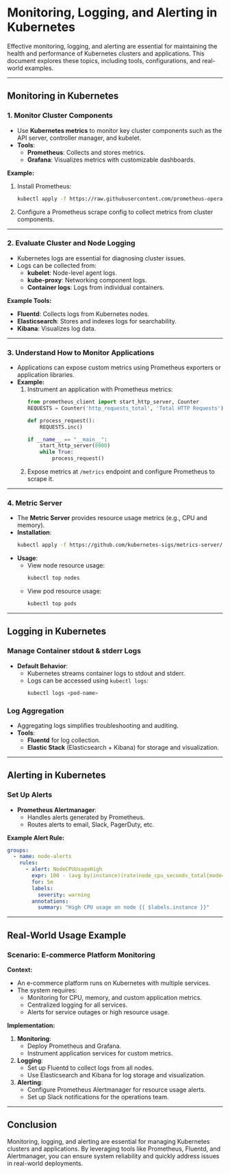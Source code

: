 # Monitoring, Logging, and Alerting in Kubernetes

Effective monitoring, logging, and alerting are essential for maintaining the health and performance of Kubernetes clusters and applications. This document explores these topics, including tools, configurations, and real-world examples.

---

## Monitoring in Kubernetes

### 1. **Monitor Cluster Components**
- Use **Kubernetes metrics** to monitor key cluster components such as the API server, controller manager, and kubelet.
- **Tools**:
  - **Prometheus**: Collects and stores metrics.
  - **Grafana**: Visualizes metrics with customizable dashboards.

**Example:**
1. Install Prometheus:
   ```bash
   kubectl apply -f https://raw.githubusercontent.com/prometheus-operator/prometheus-operator/main/bundle.yaml
   ```
2. Configure a Prometheus scrape config to collect metrics from cluster components.

---

### 2. **Evaluate Cluster and Node Logging**
- Kubernetes logs are essential for diagnosing cluster issues.
- Logs can be collected from:
  - **kubelet**: Node-level agent logs.
  - **kube-proxy**: Networking component logs.
  - **Container logs**: Logs from individual containers.

**Example Tools:**
- **Fluentd**: Collects logs from Kubernetes nodes.
- **Elasticsearch**: Stores and indexes logs for searchability.
- **Kibana**: Visualizes log data.

---

### 3. **Understand How to Monitor Applications**
- Applications can expose custom metrics using Prometheus exporters or application libraries.
- **Example:**
  1. Instrument an application with Prometheus metrics:
     ```python
     from prometheus_client import start_http_server, Counter
     REQUESTS = Counter('http_requests_total', 'Total HTTP Requests')

     def process_request():
         REQUESTS.inc()

     if __name__ == "__main__":
         start_http_server(8000)
         while True:
             process_request()
     ```
  2. Expose metrics at `/metrics` endpoint and configure Prometheus to scrape it.

---

### 4. **Metric Server**
- The **Metric Server** provides resource usage metrics (e.g., CPU and memory).
- **Installation**:
  ```bash
  kubectl apply -f https://github.com/kubernetes-sigs/metrics-server/releases/latest/download/components.yaml
  ```
- **Usage**:
  - View node resource usage:
    ```bash
    kubectl top nodes
    ```
  - View pod resource usage:
    ```bash
    kubectl top pods
    ```

---

## Logging in Kubernetes

### Manage Container stdout & stderr Logs
- **Default Behavior**:
  - Kubernetes streams container logs to stdout and stderr.
  - Logs can be accessed using `kubectl logs`:
    ```bash
    kubectl logs <pod-name>
    ```

### Log Aggregation
- Aggregating logs simplifies troubleshooting and auditing.
- **Tools**:
  - **Fluentd** for log collection.
  - **Elastic Stack** (Elasticsearch + Kibana) for storage and visualization.

---

## Alerting in Kubernetes

### Set Up Alerts
- **Prometheus Alertmanager**:
  - Handles alerts generated by Prometheus.
  - Routes alerts to email, Slack, PagerDuty, etc.

**Example Alert Rule:**
```yaml
groups:
  - name: node-alerts
    rules:
      - alert: NodeCPUUsageHigh
        expr: 100 - (avg by(instance)(rate(node_cpu_seconds_total{mode="idle"}[5m])) * 100) > 80
        for: 5m
        labels:
          severity: warning
        annotations:
          summary: "High CPU usage on node {{ $labels.instance }}"
```

---

## Real-World Usage Example

### Scenario: E-commerce Platform Monitoring
**Context:**
- An e-commerce platform runs on Kubernetes with multiple services.
- The system requires:
  - Monitoring for CPU, memory, and custom application metrics.
  - Centralized logging for all services.
  - Alerts for service outages or high resource usage.

**Implementation:**
1. **Monitoring**:
   - Deploy Prometheus and Grafana.
   - Instrument application services for custom metrics.
2. **Logging**:
   - Set up Fluentd to collect logs from all nodes.
   - Use Elasticsearch and Kibana for log storage and visualization.
3. **Alerting**:
   - Configure Prometheus Alertmanager for resource usage alerts.
   - Set up Slack notifications for the operations team.

---

## Conclusion
Monitoring, logging, and alerting are essential for managing Kubernetes clusters and applications. By leveraging tools like Prometheus, Fluentd, and Alertmanager, you can ensure system reliability and quickly address issues in real-world deployments.
